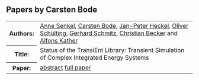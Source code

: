 ## Papers by Carsten Bode
<table>
<tr><th>Authors:</th>
<td>
<a href="/proceedings/authors/AnneSenkel">Anne Senkel</a>, <a href="/proceedings/authors/CarstenBode">Carsten Bode</a>, <a href="/proceedings/authors/Jan-PeterHeckel">Jan-Peter Heckel</a>, <a href="/proceedings/authors/OliverSchulting">Oliver Schülting</a>, <a href="/proceedings/authors/GerhardSchmitz">Gerhard Schmitz</a>, <a href="/proceedings/authors/ChristianBecker">Christian Becker</a> and <a href="/proceedings/authors/AlfonsKather">Alfons Kather</a></td>
</tr>
<tr><th>Title:</th>
<td>Status of the TransiEnt Library: Transient Simulation of Complex Integrated Energy Systems</td>
</tr>
<tr><th>Paper:</th>
<td><a href="/abstracts/abstract_3A_1">abstract</a> <a href="/proceedings/papers/Modelica2021session3A_paper1.pdf">full paper</a></td>
</tr>
</table>
